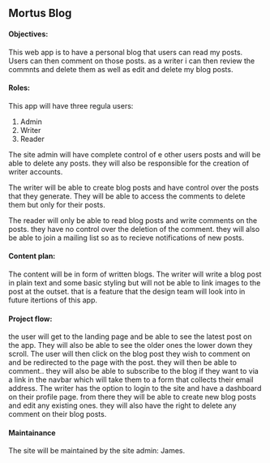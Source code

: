 ## Mortus Blog

#### Objectives: 
 This web app is to have a personal blog that users can read my posts. Users can then comment on those posts. as a writer i can then 
 review the commnts and delete them as well as edit and delete my blog posts.
 
 
#### Roles:
This app will have three regula users:
1.  Admin
2.  Writer
3.  Reader

The site admin will have complete control of e other users posts and will be able to delete any posts. they will also be responsible for 
the creation of writer accounts.

The writer will be able to create blog posts and have control over the posts that they generate. They will be able to access the comments
 to delete them but only for their posts.
 
The reader will only be able to read blog posts and write comments on the posts. they have no control over the deletion of the comment. 
they will also be able to join a mailing list so as to recieve notifications of new posts.


#### Content plan:
The content will be in form of written blogs. The writer will write a blog post in plain text and some basic styling but will not be able
 to link images to the post at the outset. that is a feature that the design team will look into in future itertions of this app.
 
#### Project flow:
the user will get to the landing page and be able to see the latest post on the app. They will also be able to see the older ones the 
lower down they scroll. 
The user will then click on the blog post they wish to comment on and be redirected to the page with the post. they will then be able to 
comment.. they will also be able to subscribe to the blog if they want to via a link in the navbar which will take them to a form that 
collects their email address.
The writer has the option to login to the site and have a dashboard on their profile page. from there they will be able to create new 
blog posts and  edit any existing ones. they will also have the right to delete any comment on their blog posts.

#### Maintainance
The site will be maintained by the site admin: James.

